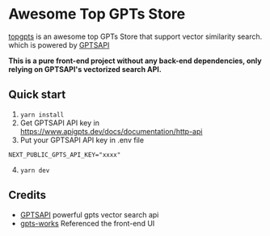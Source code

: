 # Awesome Top GPTs Store

[topgpts](https://www.topgpts.club/) is an awesome top GPTs Store that support vector similarity search.  which is powered by [GPTSAPI](https://www.apigpts.dev/)

**This is a pure front-end project without any back-end dependencies, only relying on GPTSAPI's vectorized search API.**

## Quick start

1. ```yarn install```
2. Get GPTSAPI API key in https://www.apigpts.dev/docs/documentation/http-api
3. Put your GPTSAPI API key in .env file

```
NEXT_PUBLIC_GPTS_API_KEY="xxxx"
```

4. ```yarn dev```


## Credits
- [GPTSAPI](https://www.apigpts.dev/) powerful gpts vector search api
- [gpts-works](https://github.com/all-in-aigc/gpts-works)  Referenced the front-end UI


